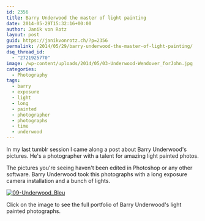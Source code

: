 ```yaml
---
id: 2356
title: Barry Underwood the master of light painting
date: 2014-05-29T15:32:16+00:00
author: Janik von Rotz
layout: post
guid: https://janikvonrotz.ch/?p=2356
permalink: /2014/05/29/barry-underwood-the-master-of-light-painting/
dsq_thread_id:
  - "2721925770"
image: /wp-content/uploads/2014/05/03-Underwood-Wendover_forJohn.jpg
categories:
  - Photography
tags:
  - barry
  - exposure
  - light
  - long
  - painted
  - photographer
  - photographs
  - time
  - underwood
---
```

In my last tumblr session I came along a post about Barry Underwood's pictures. He's a photographer with a talent for amazing light painted photos. 

The pictures you're seeing haven't been edited in Photoshop or any other software. Barry Underwood took this photographs with a long exposure camera installation and a bunch of lights.
<!--more-->
[![09-Underwood_Bleu](https://janikvonrotz.ch/wp-content/uploads/2014/05/09-Underwood_Bleu.jpg)](http://barryunderwood.com/portfolio.html)

Click on the image to see the full portfolio of Barry Underwood's light painted photographs.